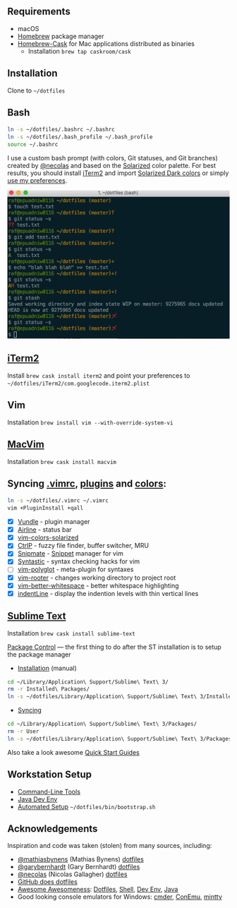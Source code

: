 ## Requirements
* macOS
* [Homebrew](http://brew.sh) package manager
* [Homebrew-Cask](https://github.com/caskroom/homebrew-cask#homebrew-cask) for Mac applications distributed as binaries
  - Installation `brew tap caskroom/cask`

## Installation
Clone to `~/dotfiles`

## Bash

```bash
ln -s ~/dotfiles/.bashrc ~/.bashrc
ln -s ~/dotfiles/.bash_profile ~/.bash_profile
source ~/.bashrc
```
I use a custom bash prompt (with colors, Git statuses, and Git branches)
created by [@necolas](https://github.com/necolas) and based on the [Solarized](http://ethanschoonover.com/solarized) color palette. For best results, you should install
[iTerm2](http://iterm2.com) and import [Solarized Dark colors](https://github.com/altercation/solarized/tree/master/iterm2-colors-solarized)
or simply [use my preferences](https://github.com/drafael/dotfiles#iterm2).

![Screenshot:](https://github.com/drafael/dotfiles/raw/master/share/custom-bash-prompt.png)

## [iTerm2](http://iterm2.com)
Install `brew cask install iterm2` and point your preferences to `~/dotfiles/iTerm2/com.googlecode.iterm2.plist`

## Vim
Installation `brew install vim --with-override-system-vi`

## [MacVim](http://macvim-dev.github.io/macvim)
Installation `brew cask install macvim`

## Syncing [.vimrc](https://github.com/drafael/dotfiles/blob/master/.vimrc), [plugins](http://vimawesome.com/) and [colors](http://vimcolors.com/):
```bash
ln -s ~/dotfiles/.vimrc ~/.vimrc
vim +PluginInstall +qall
```
  - [x] [Vundle](https://github.com/VundleVim/Vundle.vim#about) - plugin manager
  - [x] [Airline](https://github.com/vim-airline/vim-airline#vim-airline-) - status bar
  - [x] [vim-colors-solarized](https://github.com/altercation/vim-colors-solarized#screenshots)
  - [x] [CtrlP](https://github.com/ctrlpvim/ctrlp.vim#ctrlpvim) - fuzzy file finder, buffer switcher, MRU
  - [x] [Snipmate](https://github.com/garbas/vim-snipmate#snipmate) - [Snippet](https://github.com/honza/vim-snippets#snipmate--ultisnip-snippets) manager for vim
  - [x] [Syntastic](https://github.com/vim-syntastic/syntastic) - syntax checking hacks for vim
  - [ ] [vim-polyglot](https://github.com/sheerun/vim-polyglot#vim-polyglot--) - meta-plugin for syntaxes
  - [x] [vim-rooter](https://github.com/airblade/vim-rooter#rooter) - changes working directory to project root
  - [x] [vim-better-whitespace](https://github.com/ntpeters/vim-better-whitespace#vim-better-whitespace-plugin) - better whitespace highlighting
  - [x] [indentLine](https://github.com/Yggdroot/indentLine#indentline) - display the indention levels with thin vertical lines

## [Sublime Text](https://www.sublimetext.com/)
Installation `brew cask install sublime-text`

[Package Control](https://packagecontrol.io/) — the first thing to do after the ST installation is to setup the package manager
* [Installation](https://packagecontrol.io/installation) (manual)
```bash
cd ~/Library/Application\ Support/Sublime\ Text\ 3/
rm -r Installed\ Packages/
ln -s ~/dotfiles/Library/Application\ Support/Sublime\ Text\ 3/Installed\ Packages/
```
* [Syncing](https://packagecontrol.io/docs/syncing)
```bash
cd ~/Library/Application\ Support/Sublime\ Text\ 3/Packages/
rm -r User
ln -s ~/dotfiles/Library/Application\ Support/Sublime\ Text\ 3/Packages/User/
```
Also take a look awesome [Quick Start Guides](https://github.com/dreikanter/sublime-bookmarks)

## Workstation Setup
* [Command-Line Tools](https://github.com/drafael/dotfiles/blob/master/share/INSTALL.md#command-line-tools)
* [Java Dev Env](https://github.com/drafael/dotfiles/blob/master/share/INSTALL.md#java-dev-env)
* [Automated Setup](https://github.com/drafael/osx-bootstrap) `~/dotfiles/bin/bootstrap.sh`

## Acknowledgements

Inspiration and code was taken (stolen) from many sources, including:
* [@mathiasbynens](https://github.com/mathiasbynens) (Mathias Bynens) [dotfiles](https://github.com/mathiasbynens/dotfiles)
* [@garybernhardt](https://github.com/garybernhardt) (Gary Bernhardt) [dotfiles](https://github.com/garybernhardt/dotfiles)
* [@necolas](https://github.com/necolas) (Nicolas Gallagher) [dotfiles](https://github.com/necolas/dotfiles)
* [GitHub does dotfiles](https://dotfiles.github.io/)
* [Awesome Awesomeness](https://github.com/bayandin/awesome-awesomeness): [Dotfiles](https://github.com/webpro/awesome-dotfiles), [Shell](https://github.com/alebcay/awesome-shell), [Dev Env](https://github.com/jondot/awesome-devenv), [Java](https://github.com/akullpp/awesome-java)
* Good looking console emulators for Windows: [cmder](http://cmder.net/), [ConEmu](https://conemu.github.io/), [mintty](http://mintty.github.io/)

